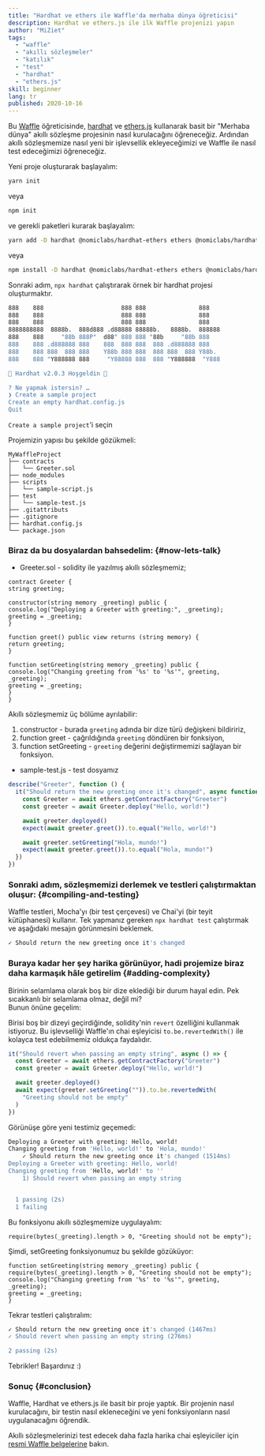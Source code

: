 ```yaml
---
title: "Hardhat ve ethers ile Waffle'da merhaba dünya öğreticisi"
description: Hardhat ve ethers.js ile ilk Waffle projenizi yapın
author: "MiZiet"
tags:
  - "waffle"
  - "akıllı sözleşmeler"
  - "katılık"
  - "test"
  - "hardhat"
  - "ethers.js"
skill: beginner
lang: tr
published: 2020-10-16
---
```


Bu [Waffle](https://ethereum-waffle.readthedocs.io) öğreticisinde, [hardhat](https://hardhat.org/) ve [ethers.js](https://docs.ethers.io/v5/) kullanarak basit bir "Merhaba dünya" akıllı sözleşme projesinin nasıl kurulacağını öğreneceğiz. Ardından akıllı sözleşmemize nasıl yeni bir işlevsellik ekleyeceğimizi ve Waffle ile nasıl test edeceğimizi öğreneceğiz.

Yeni proje oluşturarak başlayalım:

```bash
yarn init
```

veya

```bash
npm init
```

ve gerekli paketleri kurarak başlayalım:

```bash
yarn add -D hardhat @nomiclabs/hardhat-ethers ethers @nomiclabs/hardhat-waffle ethereum-waffle chai
```

veya

```bash
npm install -D hardhat @nomiclabs/hardhat-ethers ethers @nomiclabs/hardhat-waffle ethereum-waffle chai
```

Sonraki adım, `npx hardhat` çalıştırarak örnek bir hardhat projesi oluşturmaktır.

```bash
888    888                      888 888               888
888    888                      888 888               888
888    888                      888 888               888
8888888888  8888b.  888d888 .d88888 88888b.   8888b.  888888
888    888     "88b 888P"  d88" 888 888 "88b     "88b 888
888    888 .d888888 888    888  888 888  888 .d888888 888
888    888 888  888 888    Y88b 888 888  888 888  888 Y88b.
888    888 "Y888888 888     "Y88888 888  888 "Y888888  "Y888

👷 Hardhat v2.0.3 Hoşgeldin 👷‍

? Ne yapmak istersin? …
❯ Create a sample project
Create an empty hardhat.config.js
Quit
```

`Create a sample project`'i seçin

Projemizin yapısı bu şekilde gözükmeli:

```
MyWaffleProject
├── contracts
│   └── Greeter.sol
├── node_modules
├── scripts
│   └── sample-script.js
├── test
│   └── sample-test.js
├── .gitattributs
├── .gitignore
├── hardhat.config.js
└── package.json
```

### Biraz da bu dosyalardan bahsedelim: \{#now-lets-talk}

- Greeter.sol - solidity ile yazılmış akıllı sözleşmemiz;

```solidity
contract Greeter {
string greeting;

constructor(string memory _greeting) public {
console.log("Deploying a Greeter with greeting:", _greeting);
greeting = _greeting;
}

function greet() public view returns (string memory) {
return greeting;
}

function setGreeting(string memory _greeting) public {
console.log("Changing greeting from '%s' to '%s'", greeting, _greeting);
greeting = _greeting;
}
}
```

Akıllı sözleşmemiz üç bölüme ayrılabilir:

1. constructor - burada `greeting` adında bir dize türü değişkeni bildiririz,
2. function greet - çağrıldığında `greeting` döndüren bir fonksiyon,
3. function setGreeting - `greeting` değerini değiştirmemizi sağlayan bir fonksiyon.

- sample-test.js - test dosyamız

```js
describe("Greeter", function () {
  it("Should return the new greeting once it's changed", async function () {
    const Greeter = await ethers.getContractFactory("Greeter")
    const greeter = await Greeter.deploy("Hello, world!")

    await greeter.deployed()
    expect(await greeter.greet()).to.equal("Hello, world!")

    await greeter.setGreeting("Hola, mundo!")
    expect(await greeter.greet()).to.equal("Hola, mundo!")
  })
})
```

### Sonraki adım, sözleşmemizi derlemek ve testleri çalıştırmaktan oluşur: \{#compiling-and-testing}

Waffle testleri, Mocha'yı (bir test çerçevesi) ve Chai'yi (bir teyit kütüphanesi) kullanır. Tek yapmanız gereken `npx hardhat test` çalıştırmak ve aşağıdaki mesajın görünmesini beklemek.

```bash
✓ Should return the new greeting once it's changed
```

### Buraya kadar her şey harika görünüyor, hadi projemize biraz daha karmaşık hâle getirelim <Emoji text=":slightly_smiling_face:" size={1}/> \{#adding-complexity}

Birinin selamlama olarak boş bir dize eklediği bir durum hayal edin. Pek sıcakkanlı bir selamlama olmaz, değil mi?  
Bunun önüne geçelim:

Birisi boş bir dizeyi geçirdiğinde, solidity'nin `revert` özelliğini kullanmak istiyoruz. Bu işlevselliği Waffle'ın chai eşleyicisi `to.be.revertedWith()` ile kolayca test edebilmemiz oldukça faydalıdır.

```js
it("Should revert when passing an empty string", async () => {
  const Greeter = await ethers.getContractFactory("Greeter")
  const greeter = await Greeter.deploy("Hello, world!")

  await greeter.deployed()
  await expect(greeter.setGreeting("")).to.be.revertedWith(
    "Greeting should not be empty"
  )
})
```

Görünüşe göre yeni testimiz geçemedi:

```bash
Deploying a Greeter with greeting: Hello, world!
Changing greeting from 'Hello, world!' to 'Hola, mundo!'
    ✓ Should return the new greeting once it's changed (1514ms)
Deploying a Greeter with greeting: Hello, world!
Changing greeting from 'Hello, world!' to ''
    1) Should revert when passing an empty string


  1 passing (2s)
  1 failing
```

Bu fonksiyonu akıllı sözleşmemize uygulayalım:

```solidity
require(bytes(_greeting).length > 0, "Greeting should not be empty");
```

Şimdi, setGreeting fonksiyonumuz bu şekilde gözüküyor:

```solidity
function setGreeting(string memory _greeting) public {
require(bytes(_greeting).length > 0, "Greeting should not be empty");
console.log("Changing greeting from '%s' to '%s'", greeting, _greeting);
greeting = _greeting;
}
```

Tekrar testleri çalıştıralım:

```bash
✓ Should return the new greeting once it's changed (1467ms)
✓ Should revert when passing an empty string (276ms)

2 passing (2s)
```

Tebrikler! Başardınız :)

### Sonuç \{#conclusion}

Waffle, Hardhat ve ethers.js ile basit bir proje yaptık. Bir projenin nasıl kurulacağını, bir testin nasıl ekleneceğini ve yeni fonksiyonların nasıl uygulanacağını öğrendik.

Akıllı sözleşmelerinizi test edecek daha fazla harika chai eşleyiciler için [resmi Waffle belgelerine](https://ethereum-waffle.readthedocs.io/en/latest/matchers.html) bakın.
